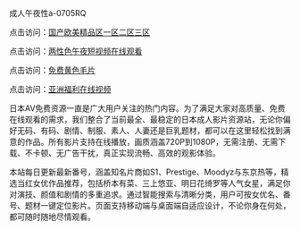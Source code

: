 成人午夜性a-0705RQ

点击访问：<a href="https://cfad.pages.dev/">国产欧美精品区一区二区三区</a>

点击访问：<a href="https://gfd-5xg.pages.dev/">两性色午夜短视频在线观看</a>

点击访问：<a href="https://fdhf-454.pages.dev/">免费黄色毛片</a>

点击访问：<a href="https://bered.pages.dev/">亚洲福利在线视频</a>

日本AV免费资源一直是广大用户关注的热门内容。为了满足大家对高质量、免费在线观看的需求，我们整合了当前最全、最稳定的日本成人影片资源站，无论你偏好无码、有码、剧情、制服、素人、人妻还是巨乳题材，都可以在这里轻松找到满意的作品。所有影片支持在线播放，画质涵盖720P到1080P，无需注册、无需下载、不卡顿、无广告干扰，真正实现流畅、高效的观影体验。

本站每日更新最新番号，涵盖知名片商如S1、Prestige、Moodyz与东京热等，精选当红女优作品推荐，包括桥本有菜、三上悠亚、明日花绮罗等人气女星，满足你对演技、颜值和剧情的多重追求。通过智能搜索与清晰分类，用户可按女优名、番号、题材一键定位影片。页面支持移动端与桌面端自适应设计，不论你身在何处，都可随时随地尽情观看。

<span style="display:none;">[Canonical link](https://github.com/R20250705/R20250705 ）</span>
